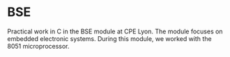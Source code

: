 # BSE

Practical work in C in the BSE module at CPE Lyon. The module focuses on embedded electronic systems. During this module, we worked with the 8051 microprocessor.
